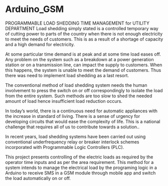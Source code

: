 # Arduino_GSM
PROGRAMMABLE LOAD SHEDDING TIME MANAGEMENT for UTILITY DEPARTMENT
Load shedding simply stated is a controlled temporary way of cutting power to parts of the country when there is not enough electricity to meet the needs of customers. This is as a result of a shortage of capacity and a high demand for electricity. 

At some particular time demand is at peak and at some time load eases off. Any problem on the system such as a breakdown at a power generation station or on a transmission line, can impact the supply to customers. When this happens, the system is unable to meet the demand of customers.  Thus there was need to implement load shedding as a last resort.

The conventional method of load shedding system needs the human involvement to press the switch on or off correspondingly to isolate the load from the entire system. Such methods are too slow to shed the needed amount of load hence insufficient load reduction occurs.

In today’s world, there is a continuous need for automatic appliances with the increase in 
standard of living. There is a sense of urgency for developing circuits that would ease the complexity of life. This is a national challenge that requires all of us to contribute towards a solution.. 

In recent years, load shedding systems have been carried out using conventional underfrequency relay or breaker interlock schemes incorporated with Programmable Logic Controllers (PLC). 

This project presents controlling of the electric loads as required by the operator time inputs and as per the area requirement. This method for a system intends to manage the electrical load by the programing logic in a Arduino to receive SMS in a GSM module through mobile app and switch the load automatically on or off.

